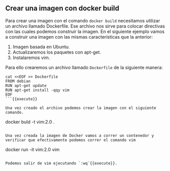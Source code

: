 ## Crear una imagen con docker build

Para crear una imagen con el comando `docker build` necesitamos utilizar un archivo llamado Dockerfile. Ese archivo nos sirve para colocar directivas con las cuales podemos construir la imagen. En el siguiente ejemplo vamos a construir una imagen con las mismas características que la anterior:

1. Imagen basada en Ubuntu.
2. Actualizaremos los paquetes con apt-get.
3. Instalaremos vim.

Para ello crearemos un archivo llamado `Dockerfile` de la siguiente manera:

```
cat <<EOF >> Dockerfile
FROM debian
RUN apt-get update
RUN apt-get install -qqy vim
EOF
```{{execute}}

Una vez creado el archivo podemos crear la imagen con el siguiente comando.

```
docker buld -t vim:2.0 .
```{{execute}}

Una vez creada la imagen de Docker vamos a correr un contenedor y verificar que efectivamente podemos correr el comando vim

```
docker run -it vim:2.0 vim
```{{execute}}

Podemos salir de vim ejecutando `:wq`{{execute}}.

